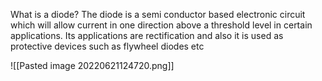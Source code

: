 What is a diode?
The diode is a semi conductor based electronic circuit which will allow current in one direction above a threshold level in certain applications. Its applications are rectification and also it is used as protective devices such as flywheel diodes etc 



![[Pasted image 20220621124720.png]]